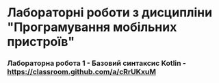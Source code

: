 # Лабораторні роботи з дисципліни "Програмування мобільних пристроїв"

### Лабораторна робота 1 - Базовий синтаксис Kotlin - https://classroom.github.com/a/cRrUKxuM

